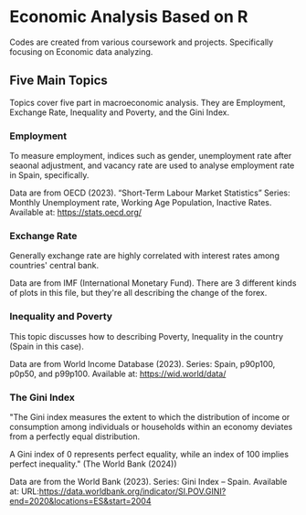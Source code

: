 # Economic Analysis Based on R
Codes are created from various coursework and projects.
Specifically focusing on Economic data analyzing.

## Five Main Topics
Topics cover five part in macroeconomic analysis. They are Employment, Exchange Rate, Inequality and Poverty, and the Gini Index.

### Employment
To measure employment, indices such as gender, unemployment rate after seaonal adjustment, and vacancy rate are used to analyse employment rate in Spain, specifically.

Data are from OECD (2023). “Short-Term Labour Market Statistics” Series: Monthly Unemployment 
rate, Working Age Population, Inactive Rates. Available at:  https://stats.oecd.org/

### Exchange Rate
Generally exchange rate are highly correlated with interest rates among countries' central bank. 

Data are from IMF (International Monetary Fund). There are 3 different kinds of plots in this file, but they're all describing the change of the forex.

### Inequality and Poverty
This topic discusses how to describing Poverty, Inequality in the country (Spain in this case). 

Data are from World Income Database (2023). Series: Spain, p90p100, p0p50, and p99p100.
Available at: https://wid.world/data/

### The Gini Index
"The Gini index measures the extent to which the distribution of income or consumption among individuals or households within an economy deviates from a perfectly equal distribution. 

 A Gini index of 0 represents perfect equality, while an index of 100 implies perfect inequality." (The World Bank (2024))

Data are from the World Bank (2023). Series: Gini Index – Spain. Available at:
URL:https://data.worldbank.org/indicator/SI.POV.GINI?end=2020&locations=ES&start=2004